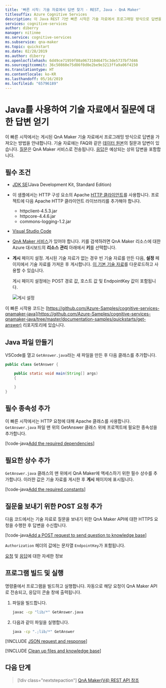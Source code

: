 ```yaml
---
title: '빠른 시작: 기술 자료에서 답변 찾기 - REST, Java - QnA Maker'
titlesuffix: Azure Cognitive Services
description: 이 Java REST 기반 빠른 시작은 기술 자료에서 프로그래밍 방식으로 답변을 가져오는 방법을 안내합니다.
services: cognitive-services
author: diberry
manager: nitinme
ms.service: cognitive-services
ms.subservice: qna-maker
ms.topic: quickstart
ms.date: 02/28/2019
ms.author: diberry
ms.openlocfilehash: 6d49ce71959f80a96731046475c3de5737bf7d46
ms.sourcegitcommit: 36c50860e75d86f0d0e2be9e3213ffa9a06f4150
ms.translationtype: HT
ms.contentlocale: ko-KR
ms.lasthandoff: 05/16/2019
ms.locfileid: "65796189"
---
```

# <a name="get-answers-to-a-question-from-a-knowledge-base-with-java"></a>Java를 사용하여 기술 자료에서 질문에 대한 답변 얻기

이 빠른 시작에서는 게시된 QnA Maker 기술 자료에서 프로그래밍 방식으로 답변을 가져오는 방법을 안내합니다. 기술 자료에는 FAQ와 같은 [데이터 원본](../Concepts/data-sources-supported.md)의 질문과 답변이 있습니다. [질문](../how-to/metadata-generateanswer-usage.md#generateanswer-request-configuration)은 QnA Maker 서비스로 전송됩니다. [응답](../how-to/metadata-generateanswer-usage.md#generateanswer-response-properties)은 예상되는 상위 답변을 포함합니다. 

## <a name="prerequisites"></a>필수 조건

* [JDK SE](https://aka.ms/azure-jdks)(Java Development Kit, Standard Edition)
* 이 샘플에서는 HTTP 구성 요소의 Apache [HTTP 클라이언트](https://hc.apache.org/httpcomponents-client-ga/)를 사용합니다. 프로젝트에 다음 Apache HTTP 클라이언트 라이브러리를 추가해야 합니다. 
    * httpclient-4.5.3.jar
    * httpcore-4.4.6.jar
    * commons-logging-1.2.jar
* [Visual Studio Code](https://code.visualstudio.com/)
* [QnA Maker 서비스](../How-To/set-up-qnamaker-service-azure.md)가 있어야 합니다. 키를 검색하려면 QnA Maker 리소스에 대한 Azure 대시보드의 **리소스 관리** 아래에서 **키**를 선택합니다. 
* **게시** 페이지 설정. 게시된 기술 자료가 없는 경우 빈 기술 자료를 만든 다음, **설정** 페이지에서 기술 자료를 가져온 후 게시합니다. [이 기본 기술 자료](https://github.com/Azure-Samples/cognitive-services-sample-data-files/blob/master/qna-maker/knowledge-bases/basic-kb.tsv)를 다운로드하고 사용할 수 있습니다. 

    게시 페이지 설정에는 POST 경로 값, 호스트 값 및 EndpointKey 값이 포함됩니다. 

    ![게시 설정](../media/qnamaker-quickstart-get-answer/publish-settings.png)

이 빠른 시작용 코드는 [https://github.com/Azure-Samples/cognitive-services-qnamaker-java](https://github.com/Azure-Samples/cognitive-services-qnamaker-java/tree/master/documentation-samples/quickstarts/get-answer) 리포지토리에 있습니다. 

## <a name="create-a-java-file"></a>Java 파일 만들기

VSCode를 열고 `GetAnswer.java`라는 새 파일을 만든 후 다음 클래스를 추가합니다.

```Java
public class GetAnswer {

    public static void main(String[] args) 
    {

    }
}
```

## <a name="add-the-required-dependencies"></a>필수 종속성 추가

이 빠른 시작에서는 HTTP 요청에 대해 Apache 클래스를 사용합니다. `GetAnswer.java` 파일 맨 위의 GetAnswer 클래스 위에 프로젝트에 필요한 종속성을 추가합니다.

[!code-java[Add the required dependencies](~/samples-qnamaker-java/documentation-samples/quickstarts/get-answer/GetAnswer.java?range=5-13 "Add the required dependencies")]

## <a name="add-the-required-constants"></a>필요한 상수 추가

`GetAnswer.java` 클래스의 맨 위에서 QnA Maker에 액세스하기 위한 필수 상수를 추가합니다. 이러한 값은 기술 자료를 게시한 후 **게시** 페이지에 표시됩니다.  

[!code-java[Add the required constants](~/samples-qnamaker-java/documentation-samples/quickstarts/get-answer/GetAnswer.java?range=26-42 "Add the required constants")]

## <a name="add-a-post-request-to-send-question"></a>질문을 보내기 위한 POST 요청 추가

다음 코드에서는 기술 자료로 질문을 보내기 위한 QnA Maker API에 대한 HTTPS 요청을 수행한 후 답변을 수신합니다.

[!code-java[Add a POST request to send question to knowledge base](~/samples-qnamaker-java/documentation-samples/quickstarts/get-answer/GetAnswer.java?range=44-72 "Add a POST request to send question to knowledge base")]

`Authorization` 헤더의 값에는 문자열 `EndpointKey`가 포함됩니다. 

[요청](../how-to/metadata-generateanswer-usage.md#generateanswer-request) 및 [응답](../how-to/metadata-generateanswer-usage.md#generateanswer-response)에 대한 자세한 정보

## <a name="build-and-run-the-program"></a>프로그램 빌드 및 실행

명령줄에서 프로그램을 빌드하고 실행합니다. 자동으로 해당 요청이 QnA Maker API로 전송되고, 응답이 콘솔 창에 출력됩니다.

1. 파일을 빌드합니다.

    ```bash
    javac -cp "lib/*" GetAnswer.java
    ```

1. 다음과 같이 파일을 실행합니다.

    ```bash
    java -cp ".;lib/*" GetAnswer
    ```

[!INCLUDE [JSON request and response](../../../../includes/cognitive-services-qnamaker-quickstart-get-answer-json.md)] 


[!INCLUDE [Clean up files and knowledge base](../../../../includes/cognitive-services-qnamaker-quickstart-cleanup-resources.md)] 

## <a name="next-steps"></a>다음 단계

> [!div class="nextstepaction"]
> [QnA Maker(V4) REST API 참조](https://go.microsoft.com/fwlink/?linkid=2092179)
